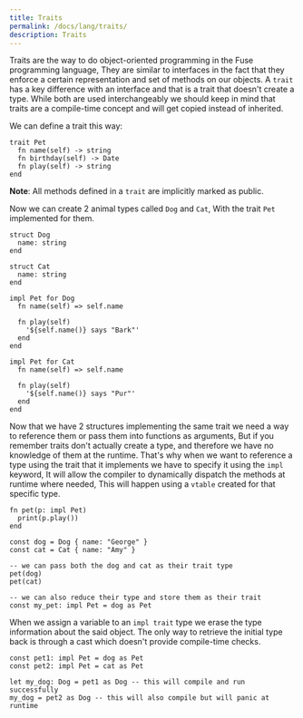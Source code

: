 ```yaml
---
title: Traits
permalink: /docs/lang/traits/
description: Traits
---
```


Traits are the way to do object-oriented programming in the Fuse programming language, They are similar to interfaces in the fact that they enforce a certain representation and set of methods on our objects. A `trait` has a key difference with an interface and that is a trait that doesn't create a type. While both are used interchangeably we should keep in mind that traits are a compile-time concept and will get copied instead of inherited.

We can define a trait this way:

```fuse
trait Pet
  fn name(self) -> string
  fn birthday(self) -> Date
  fn play(self) -> string
end
```

__Note__: All methods defined in a `trait` are implicitly marked as public.

Now we can create 2 animal types called `Dog` and `Cat`, With the trait `Pet` implemented for them.

```fuse
struct Dog
  name: string
end

struct Cat
  name: string
end

impl Pet for Dog
  fn name(self) => self.name

  fn play(self)
    '${self.name()} says "Bark"'
  end
end

impl Pet for Cat
  fn name(self) => self.name

  fn play(self)
    '${self.name()} says "Pur"'
  end
end
```

Now that we have 2 structures implementing the same trait we need a way to reference them or pass them into functions as arguments, But if you remember traits don't actually create a type, and therefore we have no knowledge of them at the runtime. That's why when we want to reference a type using the trait that it implements we have to specify it using the `impl` keyword, It will allow the compiler to dynamically dispatch the methods at runtime where needed, This will happen using a `vtable` created for that specific type.

```fuse
fn pet(p: impl Pet)
  print(p.play())
end

const dog = Dog { name: "George" }
const cat = Cat { name: "Amy" }

-- we can pass both the dog and cat as their trait type
pet(dog)
pet(cat)

-- we can also reduce their type and store them as their trait
const my_pet: impl Pet = dog as Pet
```

When we assign a variable to an `impl trait` type we erase the type information about the said object. The only way to retrieve the initial type back is through a cast which doesn't provide compile-time checks.

```fuse
const pet1: impl Pet = dog as Pet
const pet2: impl Pet = cat as Pet

let my_dog: Dog = pet1 as Dog -- this will compile and run successfully
my_dog = pet2 as Dog -- this will also compile but will panic at runtime
```
